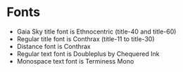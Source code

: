 # Fonts

* Gaia Sky title font is Ethnocentric (title-40 and title-60)
* Regular title font is Conthrax (title-11 to title-30)
* Distance font is Conthrax
* Regular text font is Doubleplus by Chequered Ink
* Monospace text font is Terminess Mono

